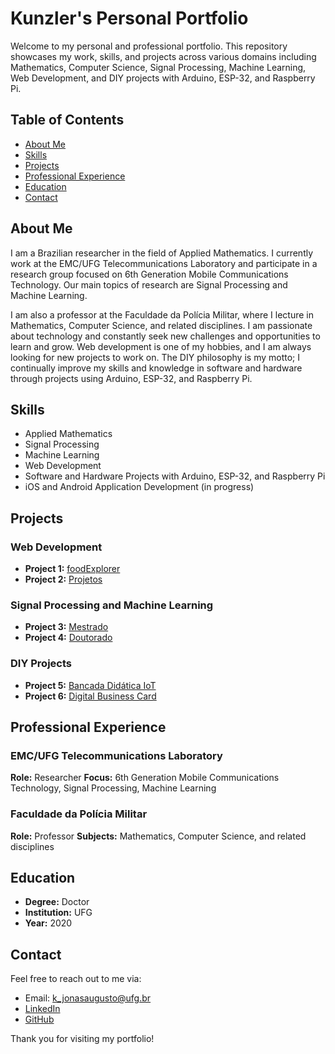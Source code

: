# Kunzler's Personal Portfolio

Welcome to my personal and professional portfolio. This repository showcases my work, skills, and projects across various domains including Mathematics, Computer Science, Signal Processing, Machine Learning, Web Development, and DIY projects with Arduino, ESP-32, and Raspberry Pi.

## Table of Contents

- [About Me](#about-me)
- [Skills](#skills)
- [Projects](#projects)
- [Professional Experience](#professional-experience)
- [Education](#education)
- [Contact](#contact)

## About Me

I am a Brazilian researcher in the field of Applied Mathematics. I currently work at the EMC/UFG Telecommunications Laboratory and participate in a research group focused on 6th Generation Mobile Communications Technology. Our main topics of research are Signal Processing and Machine Learning.

I am also a professor at the Faculdade da Polícia Militar, where I lecture in Mathematics, Computer Science, and related disciplines. I am passionate about technology and constantly seek new challenges and opportunities to learn and grow. Web development is one of my hobbies, and I am always looking for new projects to work on. The DIY philosophy is my motto; I continually improve my skills and knowledge in software and hardware through projects using Arduino, ESP-32, and Raspberry Pi.

## Skills

- Applied Mathematics
- Signal Processing
- Machine Learning
- Web Development
- Software and Hardware Projects with Arduino, ESP-32, and Raspberry Pi
- iOS and Android Application Development (in progress)

## Projects

### Web Development

- **Project 1:** [foodExplorer](https://stately-cajeta-ac26ef.netlify.app/)
- **Project 2:** [Projetos](https://github.com/jakunzler/rocketseat-explorer)

### Signal Processing and Machine Learning

- **Project 3:** [Mestrado](http://repositorio.bc.ufg.br/tede/handle/tede/4893)
- **Project 4:** [Doutorado](http://repositorio.bc.ufg.br/tede/handle/tede/12594)

### DIY Projects

- **Project 5:** [Bancada Didática IoT](https://website4265751.nicepage.io/)
- **Project 6:** [Digital Business Card](https://github.com/jakunzler/DoutorJonas)

## Professional Experience

### EMC/UFG Telecommunications Laboratory

**Role:** Researcher
**Focus:** 6th Generation Mobile Communications Technology, Signal Processing, Machine Learning

### Faculdade da Polícia Militar

**Role:** Professor
**Subjects:** Mathematics, Computer Science, and related disciplines

## Education

- **Degree:** Doctor
- **Institution:** UFG
- **Year:** 2020

## Contact

Feel free to reach out to me via:

- Email: <k_jonasaugusto@ufg.br>
- [LinkedIn](https://www.linkedin.com/in/jonas-augusto-kunzler-20a63547/)
- [GitHub](https://github.com/jakunzler)

Thank you for visiting my portfolio!
